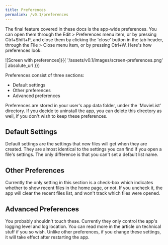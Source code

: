 ```yaml
---
title: Preferences
permalink: /v0.1/preferences
---
```


The final feature covered in these docs is the app-wide preferences. You can open them through the Edit > Preferences
menu item, or by pressing Ctrl+Shift+P, and close them by clicking the 'close' button in the tab header, through the
File > Close menu item, or by pressing Ctrl+W. Here's how preferences look:

![Screen with preferences]({{ '/assets/v0.1/images/screen-preferences.png' | absolute_url }})

Preferences consist of three sections:

- Default settings
- Other preferences
- Advanced preferences

Preferences are stored in your user's app data folder, under the 'MovieList' directory. If you decide to uninstall the
app, you can delete this directory as well, if you don't wish to keep these preferences.

## Default Settings

Default settings are the settings that new files will get when they are created. They are almost identical to the
settings you can find if you open a file's settings. The only difference is that you can't set a default list name.

## Other Preferences

Currently the only setting in this section is a check-box which indicates whether to show recent files in the home page,
or not. If you uncheck it, the app will clear the recent files list, and won't track which files were opened.

## Advanced Preferences

You probably shouldn't touch these. Currently they only control the app's logging level and log location. You can read
more in the article on technical stuff if you so wish. Unlike other preferences, if you change these settings, it will
take effect after restarting the app.

